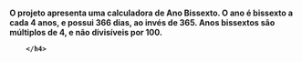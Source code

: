 <!DOCTYPE html>
<html lang="pt-br">
<head>
    <meta charset="UTF-8">
    <meta name="viewport" content="width=device-width, initial-scale=1.0">
    <title>READ ME </title>
</head>
<body>
    <h4> 
        O projeto apresenta uma calculadora de Ano Bissexto. O ano é bissexto a cada 4 anos, e possui 366 dias, ao invés de 365.
        Anos bissextos são múltiplos de 4, e não divisíveis por 100.
    
        </h4>
</body>
</html>
